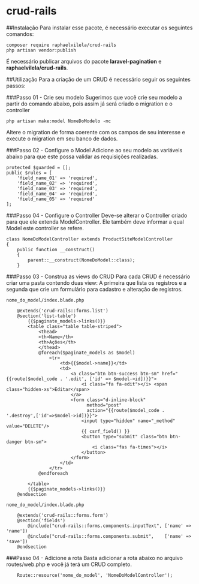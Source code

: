 # crud-rails

##Instalação
Para instalar esse pacote, é necessário executar os seguintes comandos:
```
composer require raphaelvilela/crud-rails
php artisan vendor:publish
```
É necessário publicar arquivos do pacote <b>laravel-pagination</b> e <b>raphaelvilela/crud-rails</b>.

##Utilização
Para a criação de um CRUD é necessário seguir os seguintes passos:

###Passo 01 - Crie seu modelo
Sugerimos que você crie seu modelo a partir do comando abaixo, pois assim já será criado o migration e o controller

```
php artisan make:model NomeDoModelo -mc
```

Altere o migration de forma coerente com os campos de seu interesse e execute o migration em seu banco de dados.

###Passo 02 - Configure o Model
Adicione ao seu modelo as variáveis abaixo para que este possa validar as requisições realizadas.

```
protected $guarded = [];
public $rules = [
    'field_name_01' => 'required',
    'field_name_02' => 'required',
    'field_name_03' => 'required',
    'field_name_04' => 'required',
    'field_name_05' => 'required'
];
```

###Passo 04 - Configure o Controller
Deve-se alterar o Controller criado para que ele extenda ModelController. Ele também deve informar a qual Model este controller se refere.

```
class NomeDoModelController extends ProductSiteModelController
{
    public function __construct()
    {
        parent::__construct(NomeDoModel::class);
    }

```

###Passo 03 - Construa as views do CRUD
Para cada CRUD é necessário criar uma pasta contendo duas view: A primeira que lista os registros e a segunda que crie um formulário para cadastro e alteração de registros.


``` 
nome_do_model/index.blade.php

    @extends('crud-rails::forms.list')
    @section('list-table')
        {{$paginate_models->links()}}
        <table class="table table-striped">
            <thead>
            <th>Name</th>
            <th>Ações</th>
            </thead>
            @foreach($paginate_models as $model)
                <tr>
                    <td>{{$model->name}}</td>
                    <td>
                        <a class="btn btn-success btn-sm" href="{{route($model_code . '.edit', ['id' => $model->id])}}">
                            <i class="fa fa-edit"></i> <span class="hidden-xs">Editar</span>
                        </a>
                        <form class="d-inline-block"
                              method="post"
                              action="{{route($model_code . '.destroy',['id'=>$model->id])}}">
                            <input type="hidden" name="_method" value="DELETE"/>
                            {{ csrf_field() }}
                            <button type="submit" class="btn btn-danger btn-sm">
                                <i class="fas fa-times"></i>
                            </button>
                        </form>
                    </td>
                </tr>
            @endforeach
    
        </table>
        {{$paginate_models->links()}}
    @endsection
```

``` 
nome_do_model/index.blade.php

    @extends('crud-rails::forms.form')
    @section('fields')
        @include("crud-rails::forms.components.inputText", ['name' => 'name'])
        @include("crud-rails::forms.components.submit",    ['name' => 'save'])
    @endsection
```



###Passo 04 - Adicione a rota
Basta adicionar a rota abaixo no arquivo routes/web.php e você já terá um CRUD completo.

``` 
    Route::resource('nome_do_model', 'NomeDoModelController');
```